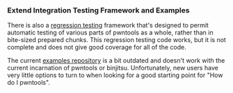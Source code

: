 
### Extend Integration Testing Framework and Examples

There is also a [regression testing][2] framework that's designed to permit automatic testing of various parts of pwntools as a whole, rather than in bite-sized prepared chunks.  This regression testing code works, but it is not complete and does not give good coverage for all of the code.

The current [examples repository][1] is a bit outdated and doesn't work with the current incarnation of pwntools or binjitsu.  Unfortunately, new users have very little options to turn to when looking for a good starting point for "How do I pwntools".

[1]: https://github.com/Gallopsled/pwntools-write-ups
[2]: https://github.com/Gallopsled/pwntools-regression


